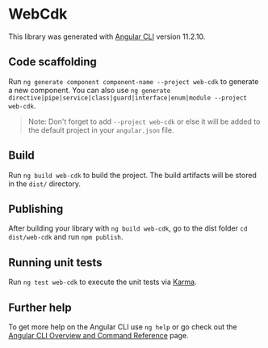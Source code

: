 # WebCdk

This library was generated with [Angular CLI](https://github.com/angular/angular-cli) version 11.2.10.

## Code scaffolding

Run `ng generate component component-name --project web-cdk` to generate a new component. You can also use `ng generate directive|pipe|service|class|guard|interface|enum|module --project web-cdk`.

> Note: Don't forget to add `--project web-cdk` or else it will be added to the default project in your `angular.json` file.

## Build

Run `ng build web-cdk` to build the project. The build artifacts will be stored in the `dist/` directory.

## Publishing

After building your library with `ng build web-cdk`, go to the dist folder `cd dist/web-cdk` and run `npm publish`.

## Running unit tests

Run `ng test web-cdk` to execute the unit tests via [Karma](https://karma-runner.github.io).

## Further help

To get more help on the Angular CLI use `ng help` or go check out the [Angular CLI Overview and Command Reference](https://angular.io/cli) page.
